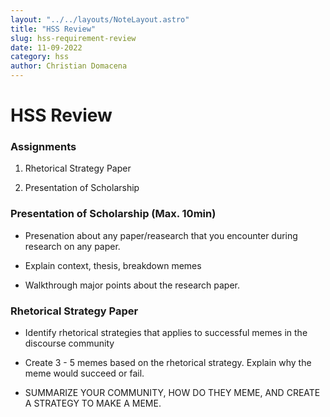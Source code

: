 ```yaml
---
layout: "../../layouts/NoteLayout.astro"
title: "HSS Review"
slug: hss-requirement-review
date: 11-09-2022
category: hss
author: Christian Domacena
---
```


# HSS Review

### Assignments

1. Rhetorical Strategy Paper

2. Presentation of Scholarship 

### Presentation of Scholarship (Max. 10min)

- Presenation about any paper/reasearch that you encounter during research on any paper.

- Explain context, thesis, breakdown memes

- Walkthrough major points about the research paper.

### Rhetorical Strategy Paper

- Identify rhetorical strategies that applies to successful memes in the discourse community

- Create 3 - 5 memes based on the rhetorical strategy. Explain why the meme would succeed or fail.

- SUMMARIZE YOUR COMMUNITY, HOW DO THEY MEME, AND CREATE A STRATEGY TO MAKE A MEME.
